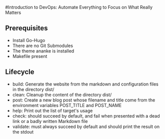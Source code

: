 #Introduction to DevOps: Automate Everything to Focus on What Really Matters

## Prerequisites
* Install Go-Hugo
* There are no Git Submodules
* The theme ananke is installed
* Makefile present

## Lifecycle
* build: Generate the website from the markdown and configuration files in the directory dist/
* clean: Cleanup the content of the directory dist/
* post: Create a new blog post whose filename and title come from the environment variables POST_TITLE and POST_NAME
* help: Print out the list of target's usage
* check: should succeed by default, and fail when presented with a dead link or a badly written Markdown file
* validate: must always succeed by default and should print the result on the stdout